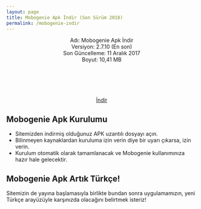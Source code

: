 ```yaml
---
layout: page
title: Mobogenie Apk İndir (Son Sürüm 2018)
permalink: /mobogenie-indir
---
```


<script async src="//pagead2.googlesyndication.com/pagead/js/adsbygoogle.js"></script>
<!-- KingBaglanti -->
<ins class="adsbygoogle"
     style="display:block"
     data-ad-client="ca-pub-7942429830883405"
     data-ad-slot="4590880399"
     data-ad-format="link"></ins>
<script>
(adsbygoogle = window.adsbygoogle || []).push({});
</script>
<center>
Adı: Mobogenie Apk İndir<br />
Versiyon: 2.7.10 (En son)<br />
Son Güncelleme: 11 Aralık 2017<br />
Boyut: 10,41 MB<br />
<center>
<script async="" src="//pagead2.googlesyndication.com/pagead/js/adsbygoogle.js"></script>
<!-- 200 90 -->
<ins class="adsbygoogle" data-ad-client="ca-pub-7942429830883405" data-ad-slot="4977168797" style="display: inline-block; height: 90px; width: 200px;"></ins>
<script>
(adsbygoogle = window.adsbygoogle || []).push({});
</script>
</center>
<a rel="nofollow" href="http://android.dl.mgccw.com/mu/android/release/10/3_2_17_1/mobogenie_1028.apk" target="_blank">İndir</a>
<script async src="//pagead2.googlesyndication.com/pagead/js/adsbygoogle.js"></script>
<!-- KingBaglanti -->
<ins class="adsbygoogle"
     style="display:block"
     data-ad-client="ca-pub-7942429830883405"
     data-ad-slot="4590880399"
     data-ad-format="link"></ins>
<script>
(adsbygoogle = window.adsbygoogle || []).push({});
</script>
</center>
<h2>Mobogenie Apk Kurulumu</h2>
<ul><li>Sitemizden indirmiş olduğunuz APK uzantılı dosyayı açın.</li>
<li>Bilinmeyen kaynaklardan kuruluma izin verin diye bir uyarı çıkarsa, izin verin.</li>
<li>Kurulum otomatik olarak tamamlanacak ve Mobogenie kullanımınıza hazır hale gelecektir.</li></ul>

<h2>Mobogenie Apk Artık Türkçe!</h2>
Sitemizin de yayına başlamasıyla birlikte bundan sonra uygulamamızın, yeni Türkçe arayüzüyle karşınızda olacağını belirtmek isteriz!
